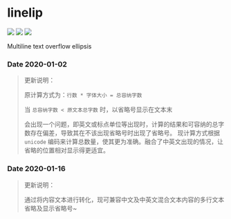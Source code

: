# linelip

![](https://img.shields.io/github/license/JasonSubMara/linelip)
![](https://img.shields.io/github/stars/JasonSubMara/linelip)
![](https://img.shields.io/github/repo-size/JasonSubMara/linelip)

Multiline text overflow ellipsis


### Date 2020-01-02
> 更新说明：
>
> 原计算方式为：`行数 * 字体大小 = 总容纳字数`
> 
> 当 `总容纳字数 < 原文本总字数` 时，以省略号显示在文本末
> 
> 会出现一个问题，即英文或标点单位等出现时，计算的结果和可容纳的总字数存在偏差，导致其在不该出现省略号时出现了省略号。
> 现计算方式根据 `unicode` 编码来计算总数量，使其更为准确。融合了中英文出现的情况，让省略的位置相对显示得更适宜。

### Date 2020-01-16
> 更新说明：
>  
> 通过将内容文本进行转化，现可兼容中文及中英文混合文本内容的多行文本省略及显示省略号~